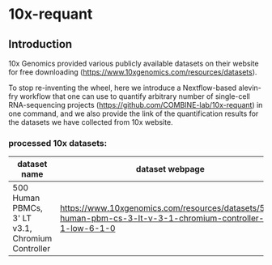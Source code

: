 # 10x-requant

## Introduction
10x Genomics provided various publicly available datasets on their website for free downloading (https://www.10xgenomics.com/resources/datasets).

To stop re-inventing the wheel, here we introduce a Nextflow-based alevin-fry workflow that one can use to quantify arbitrary number of single-cell RNA-sequencing projects (https://github.com/COMBINE-lab/10x-requant) in one command, and we also provide the link of the quantification results for the datasets we have collected from 10x website.
### processed 10x datasets:
| dataset name                                     | dataset webpage                                                                                              | quantification result                                                  |
| ------------------------------------------------ | ------------------------------------------------------------------------------------------------------------ | ---------------------------------------------------------------------- |
| 500 Human PBMCs, 3' LT v3.1, Chromium Controller | https://www.10xgenomics.com/resources/datasets/500-human-pbm-cs-3-lt-v-3-1-chromium-controller-3-1-low-6-1-0 | https://umd.box.com/shared/static/tg919re5gd4klua39z3zemcg9ya422am.tar |
